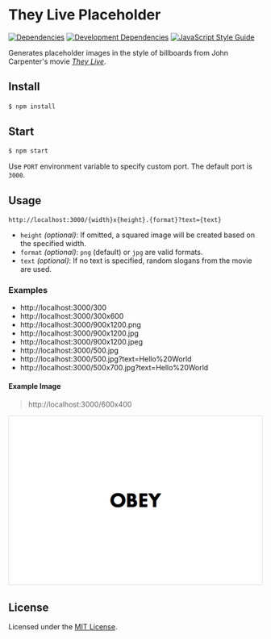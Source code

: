 # They Live Placeholder

[![Dependencies](https://img.shields.io/david/fabsrc/they-live-placeholder.svg?style=flat-square)](https://david-dm.org/fabsrc/they-live-placeholder)
[![Development Dependencies](https://img.shields.io/david/dev/fabsrc/they-live-placeholder.svg?style=flat-square)](https://david-dm.org/fabsrc/they-live-placeholder?type=dev)
[![JavaScript Style Guide](https://img.shields.io/badge/code%20style-standard-brightgreen.svg?style=flat-square)](http://standardjs.com/)

Generates placeholder images in the style of billboards from John Carpenter's movie [*They Live*](https://www.youtube.com/watch?v=JI8AMRbqY6w).


## Install

```bash
$ npm install
```


## Start

```bash
$ npm start
```
Use `PORT` environment variable to specify custom port. The default port is `3000`.


## Usage

```
http://localhost:3000/{width}x{height}.{format}?text={text}
```

* `height` *(optional)*: If omitted, a squared image will be created based on the specified width.
* `format` *(optional)*: `png` (default) or `jpg` are valid formats.
* `text` *(optional)*: If no text is specified, random slogans from the movie are used.


### Examples

* http://localhost:3000/300
* http://localhost:3000/300x600
* http://localhost:3000/900x1200.png
* http://localhost:3000/900x1200.jpg
* http://localhost:3000/900x1200.jpeg
* http://localhost:3000/500.jpg
* http://localhost:3000/500.jpg?text=Hello%20World
* http://localhost:3000/500x700.jpg?text=Hello%20World


#### Example Image

> http://localhost:3000/600x400

![They Live Placeholder Example](https://raw.githubusercontent.com/fabsrc/they-live-placeholder/example/600x400.png)


## License

Licensed under the [MIT License](http://opensource.org/licenses/mit-license.php).
